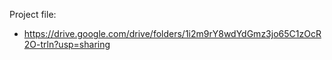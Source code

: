 Project file: 
* https://drive.google.com/drive/folders/1i2m9rY8wdYdGmz3jo65C1zOcR2O-trln?usp=sharing
